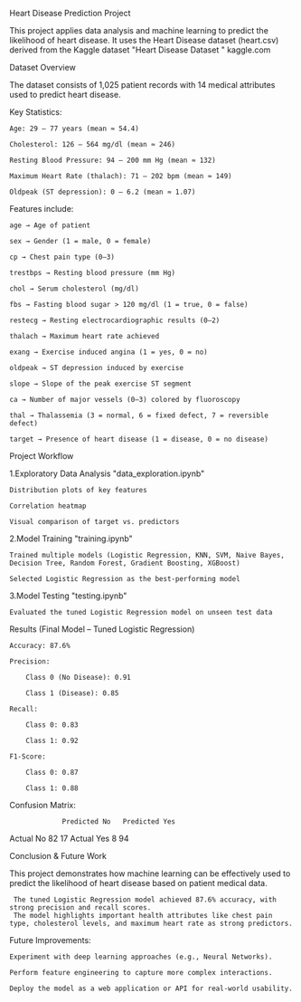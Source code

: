Heart Disease Prediction Project

This project applies data analysis and machine learning to predict the likelihood of heart disease.
It uses the Heart Disease dataset (heart.csv) derived from the Kaggle dataset "Heart Disease Dataset
" kaggle.com

 Dataset Overview

The dataset consists of 1,025 patient records with 14 medical attributes used to predict heart disease.

Key Statistics:

    Age: 29 – 77 years (mean ≈ 54.4)

    Cholesterol: 126 – 564 mg/dl (mean ≈ 246)

    Resting Blood Pressure: 94 – 200 mm Hg (mean ≈ 132)

    Maximum Heart Rate (thalach): 71 – 202 bpm (mean ≈ 149)

    Oldpeak (ST depression): 0 – 6.2 (mean ≈ 1.07)

Features include:

    age → Age of patient

    sex → Gender (1 = male, 0 = female)

    cp → Chest pain type (0–3)

    trestbps → Resting blood pressure (mm Hg)

    chol → Serum cholesterol (mg/dl)

    fbs → Fasting blood sugar > 120 mg/dl (1 = true, 0 = false)

    restecg → Resting electrocardiographic results (0–2)

    thalach → Maximum heart rate achieved

    exang → Exercise induced angina (1 = yes, 0 = no)

    oldpeak → ST depression induced by exercise

    slope → Slope of the peak exercise ST segment

    ca → Number of major vessels (0–3) colored by fluoroscopy

    thal → Thalassemia (3 = normal, 6 = fixed defect, 7 = reversible defect)

    target → Presence of heart disease (1 = disease, 0 = no disease)

Project Workflow

1.Exploratory Data Analysis "data_exploration.ipynb"

    Distribution plots of key features

    Correlation heatmap

    Visual comparison of target vs. predictors

2.Model Training "training.ipynb"

    Trained multiple models (Logistic Regression, KNN, SVM, Naive Bayes, Decision Tree, Random Forest, Gradient Boosting, XGBoost)

    Selected Logistic Regression as the best-performing model

3.Model Testing "testing.ipynb"

    Evaluated the tuned Logistic Regression model on unseen test data

Results (Final Model – Tuned Logistic Regression)

    Accuracy: 87.6%

    Precision:

        Class 0 (No Disease): 0.91

        Class 1 (Disease): 0.85

    Recall:

        Class 0: 0.83

        Class 1: 0.92

    F1-Score:

        Class 0: 0.87

        Class 1: 0.88

Confusion Matrix:

                 Predicted No   Predicted Yes
Actual No              82            17
Actual Yes              8            94

Conclusion & Future Work

This project demonstrates how machine learning can be effectively used to predict the likelihood of heart disease based on patient medical data.

     The tuned Logistic Regression model achieved 87.6% accuracy, with strong precision and recall scores.
     The model highlights important health attributes like chest pain type, cholesterol levels, and maximum heart rate as strong predictors.

Future Improvements:

    Experiment with deep learning approaches (e.g., Neural Networks).

    Perform feature engineering to capture more complex interactions.

    Deploy the model as a web application or API for real-world usability.
